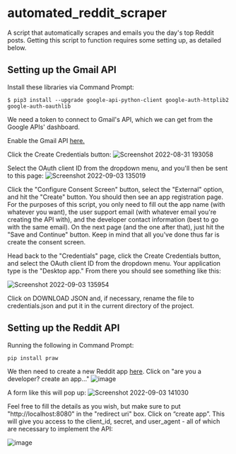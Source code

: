 # automated_reddit_scraper
A script that automatically scrapes and emails you the day's top Reddit posts. Getting this script to function requires some setting up, as detailed below. 

## Setting up the Gmail API 
Install these libraries via Command Prompt:
```
$ pip3 install --upgrade google-api-python-client google-auth-httplib2 google-auth-oauthlib
```
We need a token to connect to Gmail's API, which we can get from the Google APIs' dashboard.

Enable the Gmail API [here.](https://console.cloud.google.com/apis/library/gmail.googleapis.com)

Click the Create Credentials button:
![Screenshot 2022-08-31 193058](https://user-images.githubusercontent.com/62267192/187802559-e36b7458-0f2f-4c08-a702-3225dc9cd4a1.png)

Select the OAuth client ID from the dropdown menu, and you'll then be sent to this page: 
![Screenshot 2022-09-03 135019](https://user-images.githubusercontent.com/62267192/188282501-948da64f-7859-4ed8-b143-dc159a9e62e0.png)

Click the "Configure Consent Screen" button, select the "External" option, and hit the "Create" button. You should then see an app registration page. For the purposes of this script, you only need to fill out the app name (with whatever you want), the user support email (with whatever email you're creating the API with), and the developer contact information (best to go with the same email). On the next page (and the one after that), just hit the "Save and Continue" button. Keep in mind that all you've done thus far is create the consent screen. 

Head back to the "Credentials" page, click the Create Credentials button, and select the OAuth client ID from the dropdown menu. Your application type is the "Desktop app." From there you should see something like this: 

![Screenshot 2022-09-03 135954](https://user-images.githubusercontent.com/62267192/188282814-dfe77491-7363-4eb4-931a-3f0f9c434516.png)

Click on DOWNLOAD JSON and, if necessary, rename the file to credentials.json and put it in the current directory of the project.

## Setting up the Reddit API
Running the following in Command Prompt:
```
pip install praw
```

We then need to create a new Reddit app [here](https://www.reddit.com/prefs/apps). Click on "are you a developer? create an app…"
![image](https://user-images.githubusercontent.com/62267192/188283104-33b1afbe-65d7-40ef-9d21-e4dde6dd4cd9.png)

A form like this will pop up:
![Screenshot 2022-09-03 141030](https://user-images.githubusercontent.com/62267192/188283160-c4a74aee-249e-4da5-9fb8-41de0ab08424.png)

Feel free to fill the details as you wish, but make sure to put "http://localhost:8080" in the "redirect uri" box. Click on “create app”. This will give you access to the client_id, secret, and user_agent - all of which are necessary to implement the API:

![image](https://user-images.githubusercontent.com/62267192/188283256-35f4c274-f7ee-44da-8dc1-6c058dac3784.png)


